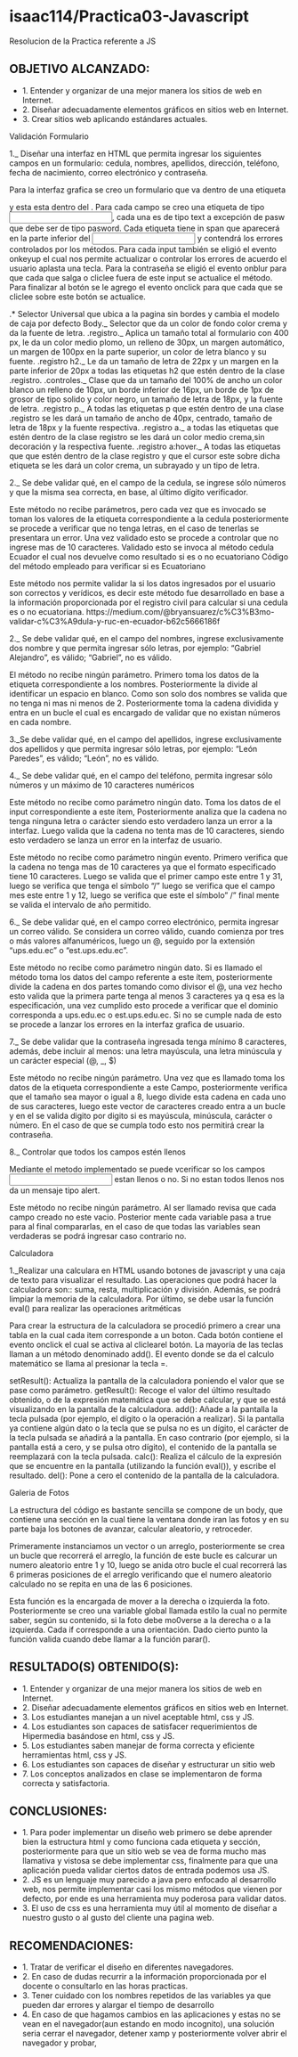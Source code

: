 # isaac114/Practica03-Javascript
 Resolucion de la Practica referente a JS
 <h2>OBJETIVO ALCANZADO:</h2>
 <ul>
  <li>1.	Entender y organizar de una mejor manera los sitios de web en Internet.</li>
  <li>2.	Diseñar adecuadamente elementos gráficos en sitios web en Internet. </li>
  <li>3.	Crear sitios web aplicando estándares actuales.</li>
 </ul>
 
 <p> Validación Formulario</p>
 <p>1._ Diseñar una interfaz en HTML que permita ingresar los siguientes campos en un formulario: cedula, nombres, apellidos, dirección, teléfono, fecha de nacimiento, correo electrónico y contraseña. </p>
 <p>Para la interfaz grafica se creo un formulario que va dentro de una etiqueta <section> y esta esta dentro del <body>.
Para cada campo se creo una etiqueta de tipo <input>, cada una es de tipo text a excepción de pasw que debe ser de tipo pasword. Cada etiqueta tiene in span que aparecerá en la parte inferior del <input> y contendrá los errores controlados por los métodos. Para cada input también se eligió el evento onkeyup el cual nos permite actualizar o controlar los errores de acuerdo el usuario aplasta una tecla. Para la contraseña se eligió el evento onblur para que cada que salga o cliclee fuera de este input se actualice el método. Para finalizar al botón se le agrego el evento onclick para que cada que se cliclee sobre este botón se actualice. </p>
 <p> .* Selector Universal que ubica a la pagina sin bordes y cambia el modelo de caja por defecto 
Body._ Selector que da un color de fondo color crema y da la fuente de letra. 
.registro._ Aplica un tamaño total al formulario con 400 px, le da un color medio plomo, un relleno de 30px, un margen automático, un margen de 100px en la parte superior, un color de letra blanco y su fuente. 
.registro h2._ Le da un tamaño de letra de 22px y un margen en la parte inferior de 20px a todas las etiquetas h2 que estén dentro de la clase .registro. 
.controles._  Clase que da un tamaño del 100% de ancho un color blanco un relleno de 10px, un borde inferior de 16px, un borde de 1px de grosor de tipo solido y color negro, un tamaño de letra de 18px, y la fuente de letra. 
.registro p._  A todas las etiquetas p que estén dentro de una clase .registro se les dará un tamaño de ancho de 40px, centrado, tamaño de letra de 18px y la fuente respectiva. 
.registro a._ a todas las etiquetas <a> que estén dentro de la clase registro se les dará un color medio crema,sin decoración y la respectiva fuente. 
.registro a:hover._ A todas las etiquetas que <a> que estén dentro de la clase registro y que el cursor este sobre dicha etiqueta se les dará un color crema, un subrayado y un tipo de letra.
</p>
 <p>2._ Se debe validar qué, en el campo de la cedula, se ingrese sólo números y que la misma sea correcta, en base, al último dígito verificador. </p>
 <p> Este método no recibe parámetros, pero cada vez que es invocado se toman los valores de la etiqueta correspondiente a la cedula posteriormente se procede a verificar que no tenga letras, en el caso de tenerlas se presentara un error. Una vez validado esto se procede a controlar que no ingrese mas de 10 caracteres.
Validado esto se invoca al método cedula Ecuador el cual nos devuelve como resultado si es o no ecuatoriano
Código del método empleado para verificar si es Ecuatoriano
</p>
 <p> Este método nos permite validar la si los datos ingresados por el usuario son correctos y verídicos, es decir este método fue desarrollado en base a la información proporcionada por el registro civil para calcular si una cedula es o no ecuatoriana.
https://medium.com/@bryansuarez/c%C3%B3mo-validar-c%C3%A9dula-y-ruc-en-ecuador-b62c5666186f
</p>
 <p> 2._ Se debe validar qué, en el campo del nombres, ingrese exclusivamente dos nombre y que permita ingresar sólo letras, por ejemplo: “Gabriel Alejandro”, es válido; “Gabriel”, no es válido.</p>
 <p> El método no recibe ningún parámetro. Primero toma los datos de la etiqueta correspondiente a los nombres. Posteriormente la divide al identificar un espacio en blanco. Como son solo dos nombres se valida que no tenga ni mas ni menos de 2. Posteriormente toma la cadena dividida y entra en un bucle el cual es encargado de validar que no existan números en cada nombre.</p>
 <p> 3._Se debe validar qué, en el campo del apellidos, ingrese exclusivamente dos apellidos y que permita ingresar sólo letras, por ejemplo: “León Paredes”, es válido; “León”, no es válido.</p>
 <p> 4._ Se debe validar qué, en el campo del teléfono, permita ingresar sólo números y un máximo de 10 caracteres numéricos</p>
 <p> Este método no recibe como parámetro ningún dato. Toma los datos de el input correspondiente a este ítem, Posteriormente analiza que la cadena no tenga ninguna letra o carácter siendo esto verdadero lanza un error a la interfaz. Luego valida que la cadena no tenta mas de 10 caracteres, siendo esto verdadero se lanza un error en la interfaz de usuario.</p>
 <p> Este método no recibe como parámetro ningún evento. Primero verifica que la cadena no tenga mas de 10 caracteres ya que el formato especificado tiene 10 caracteres. Luego se valida que el primer campo este entre 1 y 31, luego se verifica que tenga el símbolo “/” luego se verifica que el campo mes este entre 1 y 12, luego se verifica que este el símbolo” /” final mente se valida el intervalo de año permitido.</p>
 <p> 6._ Se debe validar qué, en el campo correo electrónico, permita ingresar un correo válido. Se considera un correo válido, cuando comienza por tres o más valores alfanuméricos, luego un @, seguido por la extensión “ups.edu.ec” o “est.ups.edu.ec”.</p>
 <p> Este método no recibe como parámetro ningún dato. Si es llamado el método toma los datos del campo referente a este ítem, posteriormente divide la cadena en dos partes tomando como divisor el @, una vez hecho esto valida que la primera parte tenga al menos 3 caracteres ya q esa es la especificación, una vez cumplido esto procede a verificar que el dominio corresponda a ups.edu.ec o est.ups.edu.ec. Si no se cumple nada de esto se procede a lanzar los errores en la interfaz grafica de usuario.</p>
 <p> 7._ Se debe validar que la contraseña ingresada tenga mínimo 8 caracteres, además, debe incluir al menos: una letra mayúscula, una letra minúscula y un carácter especial (@, _, $)</p>
 <p> Este método no recibe ningún parámetro. Una vez que es llamado toma los datos de la etiqueta correspondiente a este Campo, posteriormente verifica que el tamaño sea mayor o igual a 8, luego divide esta cadena en cada uno de sus caracteres, luego este vector de caracteres creado entra a un bucle y en el se valida digito por digito si es mayúscula, minúscula, carácter o número. En el caso de que se cumpla todo esto nos permitirá crear la contraseña.</p>
 <p> 8._ Controlar que todos los campos estén llenos</p>
 <p> Mediante el metodo implementado se puede vcerificar so los campos <input> estan llenos o no. Si no estan todos llenos nos da un mensaje tipo alert.</p>
 <p> Este método no recibe ningún parámetro. Al ser llamado revisa que cada campo creado no este vacio. Posterior mente cada variable pasa a true para al final compararlas, en el caso de que todas las variables sean verdaderas se podrá ingresar caso contrario no.</p>
 <p> </p>
 <p> Calculadora</p>
 <p> 1._Realizar una calculara en HTML usando botones de javascript y una caja de texto para visualizar el resultado. Las operaciones que podrá hacer la calculadora son:: suma, resta, multiplicación y división. Además, se podrá limpiar la memoria de la calculadora. Por último, se debe usar la función eval() para realizar las operaciones aritméticas</p>
 <p> Para crear la estructura de la calculadora se procedió primero a crear una tabla en la cual cada item corresponde a un boton. Cada botón contiene el evento onclick el cual se activa al cliclearel botón. La mayoría de las teclas llaman a un método denominado add(). El evento donde se da el calculo matemático se llama al presionar la tecla =.</p>
 <p> setResult(): Actualiza la pantalla de la calculadora poniendo el valor que se pase como parámetro.
getResult(): Recoge el valor del último resultado obtenido, o de la expresión matemática que se debe calcular, y que se está visualizando en la pantalla de la calculadora.
add(): Añade a la pantalla la tecla pulsada (por ejemplo, el dígito o la operación a realizar). Si la pantalla ya contiene algún dato o la tecla que se pulsa no es un dígito, el carácter de la tecla pulsada se añadirá a la pantalla. En caso contrario (por ejemplo, si la pantalla está a cero, y se pulsa otro dígito), el contenido de la pantalla se reemplazará con la tecla pulsada.
calc(): Realiza el cálculo de la expresión que se encuentre en la pantalla (utilizando la función eval()), y escribe el resultado.
del(): Pone a cero el contenido de la pantalla de la calculadora.
</p>
 <p> </p>
 <p> Galeria de Fotos</p>
 <p> La estructura del código es bastante sencilla se compone de un body, que contiene una sección en la cual tiene la ventana donde iran las fotos y en su parte baja los botones de avanzar, calcular aleatorio, y retroceder.</p>
 <p> Primeramente instanciamos un vector o un arreglo, posteriormente se crea un bucle que recorrerá el arreglo, la función de este bucle es calcurar un numero aleatorio entre 1 y 10, luego se anida otro bucle el cual recorrerá las 6 primeras posiciones de el arreglo verificando que el numero aleatorio calculado no se repita en una de las 6 posiciones. </p>
 <p> Esta función es la encargada de mover a la derecha o izquierda la foto. Posteriormente se creo una variable global llamada estilo la cual no permite saber, según su contenido, si la foto debe mo0verse a la derecha o a la izquierda. Cada if corresponde a una orientación. Dado cierto punto la función valida cuando debe llamar a la función parar().</p>
 <p> </p>
  
  <h2>RESULTADO(S) OBTENIDO(S):</h2>
 <ul>
  <li>1.	Entender y organizar de una mejor manera los sitios de web en Internet.</li>
  <li>2.	Diseñar adecuadamente elementos gráficos en sitios web en Internet. </li>
  <li>3.	Los estudiantes manejan a un nivel aceptable html, css y JS.</li>
  <li>4.	 Los estudiantes son capaces de satisfacer requerimientos de Hipermedia basándose en html, css y JS.</li>
  <li>5.	 Los estudiantes saben manejar de forma correcta y eficiente herramientas html, css y JS.</li>
  <li>6.	 Los estudiantes son capaces de diseñar y estructurar un sitio web </li>
 <li>7.	Los conceptos analizados en clase se implementaron de forma correcta y satisfactoria.</li>
 </ul>
  <h2>CONCLUSIONES:</h2>
 <ul>
  <li>1.	Para poder implementar un diseño web primero se debe aprender bien la estructura html y como funciona cada etiqueta y sección, posteriormente para que un sitio web se vea de forma mucho mas llamativa y vistosa se debe implementar css, finalmente para que una aplicación pueda validar ciertos datos de entrada podemos usa JS.</li>
  <li>2.	JS es un lenguaje muy parecido a java pero enfocado al desarrollo web, nos permite implementar casi los mismo métodos que vienen por defecto, por ende es una herramienta muy poderosa para validar datos.</li>
  <li>3.	El uso de css es una herramienta muy útil al momento de diseñar a nuestro gusto o al gusto del cliente una pagina web.</li>
 </ul>
  <h2>RECOMENDACIONES:</h2>
 <ul>
  <li>1.	Tratar de verificar el diseño en diferentes navegadores.</li>
  <li>2.	 En caso de dudas recurrir a la información proporcionada por el docente o consultarlo en las horas practicas.</li>
  <li>3.	Tener cuidado con los nombres repetidos de las variables ya que pueden dar errores y alargar el tiempo de desarrollo</li>
  <li>4.	En caso de que hagamos cambios en las aplicaciones y estas no se vean en el navegador(aun estando en modo incognito), una solución seria cerrar el navegador, detener xamp y posteriormente volver abrir el navegador y probar,</li>

 </ul>
  <p></p>
